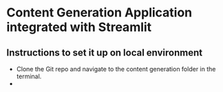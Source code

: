 # Content Generation Application integrated with Streamlit

## Instructions to set it up on local environment

* Clone the Git repo and navigate to the content generation folder in the terminal.
* 
